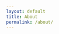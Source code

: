 ```yaml
---
layout: default
title: About
permalink: /about/
---
```



[jekyll-organization]: https://github.com/jekyll
